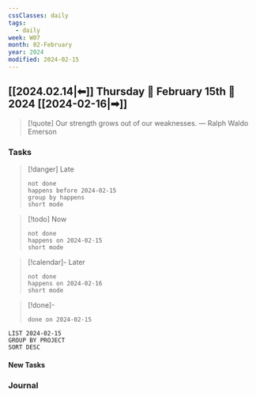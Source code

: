 ```yaml
---
cssClasses: daily
tags:
  - daily
week: W07
month: 02-February
year: 2024
modified: 2024-02-15
---
```


## [[2024.02.14|⬅]] Thursday 🔹 February 15th 🔹 2024 [[2024-02-16|➡]]

> [!quote] Our strength grows out of our weaknesses.
> — Ralph Waldo Emerson

### Tasks

> [!danger] Late
> ```tasks
> not done
> happens before 2024-02-15
> group by happens
> short mode
> ```

> [!todo] Now
> ```tasks
> not done
> happens on 2024-02-15
> short mode
> ```

> [!calendar]- Later
> ```tasks
> not done
> happens on 2024-02-16
> short mode
> ```

> [!done]-
> ```tasks
> done on 2024-02-15
> ```

```toggl
LIST 2024-02-15
GROUP BY PROJECT
SORT DESC
```

#### New Tasks

### Journal
